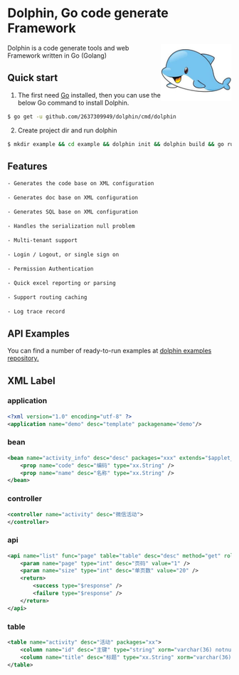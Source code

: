 # Dolphin, Go code generate Framework

<img align="right" width="159px" src="./assets/dolphin.jpeg">

Dolphin is a code generate tools and web Framework written in Go (Golang)

## Quick start

1. The first need [Go](https://golang.org/) installed, then you can use the below Go command to install Dolphin.
```sh
$ go get -u github.com/2637309949/dolphin/cmd/dolphin
```

2. Create project dir and run dolphin

```sh
$ mkdir example && cd example && dolphin init && dolphin build && go run main
```

## Features

```
- Generates the code base on XML configuration

- Generates doc base on XML configuration

- Generates SQL base on XML configuration

- Handles the serialization null problem

- Multi-tenant support

- Login / Logout, or single sign on

- Permission Authentication

- Quick excel reporting or parsing

- Support routing caching

- Log trace record
```

## API Examples
You can find a number of ready-to-run examples at [dolphin examples repository.](https://github.com/2637309949/dolphin-ui)


## XML Label

### application

```xml
<?xml version="1.0" encoding="utf-8" ?>
<application name="demo" desc="template" packagename="demo"/>
```

### bean

```xml
<bean name="activity_info" desc="desc" packages="xxx" extends="$applet_activity">
    <prop name="code" desc="编码" type="xx.String" />
    <prop name="name" desc="名称" type="xx.String" />
</bean>
```

### controller

```xml
<controller name="activity" desc="微信活动">
</controller>
```

### api

```xml
<api name="list" func="page" table="table" desc="desc" method="get" roles="X3ed" cache="60">
    <param name="page" type="int" desc="页码" value="1" />
    <param name="size" type="int" desc="单页数" value="20" />
    <return>
        <success type="$response" />
        <failure type="$response" />
    </return>
</api>
```

### table

```xml
<table name="activity" desc="活动" packages="xx">
	<column name="id" desc="主键" type="string" xorm="varchar(36) notnull unique pk" />
	<column name="title" desc="标题" type="xx.String" xorm="varchar(36)" />
</table>
```